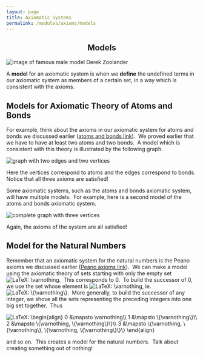 ```yaml
---
layout: page
title: Axiomatic Systems
permalink: /modules/axioms/models
---
```


<h2 style="text-align: center;">Models</h2>
<p><img style="display: block; margin-left: auto; margin-right: auto;" src="https://csufullerton.instructure.com/courses/3309029/files/216907640/preview" alt="image of famous male model Derek Zoolander" data-ally-user-updated-alt="image of famous male model Derek Zoolander" data-api-endpoint="https://csufullerton.instructure.com/api/v1/courses/3309029/files/216907640" data-api-returntype="File" /></p>
<p>A <strong>model</strong> for an axiomatic system is when we <strong>define</strong> the undefined terms in our axiomatic system as members of a certain set, in a way which is consistent with the axioms.</p>
<h2>Models for Axiomatic Theory of Atoms and Bonds</h2>
<p>For example, think about the axioms in our axiomatic system for atoms and bonds we discussed earlier (<a title="Axiomatic Theories" href="https://csufullerton.instructure.com/courses/3309029/pages/axiomatic-theories" data-api-endpoint="https://csufullerton.instructure.com/api/v1/courses/3309029/pages/axiomatic-theories" data-api-returntype="Page">atoms and bonds link</a>).&nbsp; We proved earlier that we have to have at least two atoms and two bonds.&nbsp; A model which is consistent with this theory is illustrated by the following graph.</p>
<p><img style="display: block; margin-left: auto; margin-right: auto;" src="https://csufullerton.instructure.com/courses/3309029/files/216907637/preview" alt="graph with two edges and two vertices" data-ally-user-updated-alt="graph with two edges and two vertices" data-api-endpoint="https://csufullerton.instructure.com/api/v1/courses/3309029/files/216907637" data-api-returntype="File" /></p>
<p>Here the vertices correspond to atoms and the edges correspond to bonds.&nbsp; Notice that all three axioms are satisfied!</p>
<p>Some axiomatic systems, such as the atoms and bonds axiomatic system, will have multiple models.&nbsp; For example, here is a second model of the atoms and bonds axiomatic system.</p>
<p><img style="display: block; margin-left: auto; margin-right: auto;" src="https://csufullerton.instructure.com/courses/3309029/files/216907638/preview" alt="complete graph with three vertices" data-ally-user-updated-alt="complete graph with three vertices" data-api-endpoint="https://csufullerton.instructure.com/api/v1/courses/3309029/files/216907638" data-api-returntype="File" /></p>
<p>Again, the axioms of the system are all satisfied!</p>
<h2>Model for the Natural Numbers</h2>
<p>Remember that an axiomatic system for the natural numbers is the Peano axioms we discussed earlier (<a title="Axiomatic Theories" href="https://csufullerton.instructure.com/courses/3309029/pages/axiomatic-theories" data-api-endpoint="https://csufullerton.instructure.com/api/v1/courses/3309029/pages/axiomatic-theories" data-api-returntype="Page">Peano axioms link</a>).&nbsp; We can make a model using the axiomatic theory of sets starting with only the empty set <img class="equation_image" title="\varnothing" src="https://csufullerton.instructure.com/equation_images/%255Cvarnothing" alt="LaTeX: \varnothing" data-equation-content="\varnothing" />.&nbsp; This corresponds to 0.&nbsp; To build the successor of 0, we use the set whose element is <img class="equation_image" title="\varnothing" src="https://csufullerton.instructure.com/equation_images/%255Cvarnothing" alt="LaTeX: \varnothing" data-equation-content="\varnothing" />, ie.&nbsp;<img class="equation_image" title="\{\varnothing\}" src="https://csufullerton.instructure.com/equation_images/%255C%257B%255Cvarnothing%255C%257D" alt="LaTeX: \{\varnothing\}" data-equation-content="\{\varnothing\}" />.&nbsp; More generally, to build the successor of any integer, we shove all the sets representing the preceding integers into one big set together.&nbsp; Thus</p>
<p><img class="equation_image" style="display: block; margin-left: auto; margin-right: auto;" title="\begin{align}
0 &amp;\mapsto \varnothing\\
1 &amp;\mapsto \{\varnothing\}\\
2 &amp;\mapsto \{\varnothing, \{\varnothing\}\}\\
3 &amp;\mapsto \{\varnothing, \{\varnothing\}, \{\varnothing, \{\varnothing\}\}\}
\end{align}" src="https://csufullerton.instructure.com/equation_images/%255Cbegin%257Balign%257D%250A0%2520%2526%255Cmapsto%2520%255Cvarnothing%255C%255C%250A1%2520%2526%255Cmapsto%2520%255C%257B%255Cvarnothing%255C%257D%255C%255C%250A2%2520%2526%255Cmapsto%2520%255C%257B%255Cvarnothing%252C%2520%255C%257B%255Cvarnothing%255C%257D%255C%257D%255C%255C%250A3%2520%2526%255Cmapsto%2520%255C%257B%255Cvarnothing%252C%2520%255C%257B%255Cvarnothing%255C%257D%252C%2520%255C%257B%255Cvarnothing%252C%2520%255C%257B%255Cvarnothing%255C%257D%255C%257D%255C%257D%250A%255Cend%257Balign%257D" alt="LaTeX: \begin{align}
0 &amp;\mapsto \varnothing\\
1 &amp;\mapsto \{\varnothing\}\\
2 &amp;\mapsto \{\varnothing, \{\varnothing\}\}\\
3 &amp;\mapsto \{\varnothing, \{\varnothing\}, \{\varnothing, \{\varnothing\}\}\}
\end{align}" data-equation-content="\begin{align}
0 &amp;\mapsto \varnothing\\
1 &amp;\mapsto \{\varnothing\}\\
2 &amp;\mapsto \{\varnothing, \{\varnothing\}\}\\
3 &amp;\mapsto \{\varnothing, \{\varnothing\}, \{\varnothing, \{\varnothing\}\}\}
\end{align}" /></p>
<p>and so on.&nbsp; This creates a model for the natural numbers.&nbsp; Talk about creating something out of nothing!</p>


